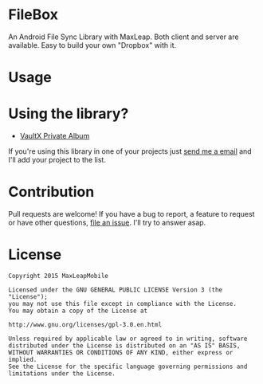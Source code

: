 # FileBox
An Android File Sync Library with MaxLeap. Both client and server are available. Easy to build your own "Dropbox" with it.

# Usage

# Using the library?

* [VaultX Private Album](https://play.google.com/store/apps/details?id=com.ilegendsoft.jupiter)

If you're using this library in one of your projects just [send me a email](mailto:support@leap.as) and I'll add your project to the list.

# Contribution

Pull requests are welcome! If you have a bug to report, a feature to request or have other questions, [file an issue](https://github.com/MaxLeapMobile/FileBox/issues). I'll try to answer asap.

# License

	Copyright 2015 MaxLeapMobile

	Licensed under the GNU GENERAL PUBLIC LICENSE Version 3 (the "License");
	you may not use this file except in compliance with the License.
	You may obtain a copy of the License at

	http://www.gnu.org/licenses/gpl-3.0.en.html

	Unless required by applicable law or agreed to in writing, software
	distributed under the License is distributed on an "AS IS" BASIS,
	WITHOUT WARRANTIES OR CONDITIONS OF ANY KIND, either express or implied.
	See the License for the specific language governing permissions and
	limitations under the License.
